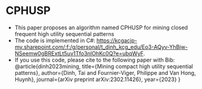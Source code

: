 # CPHUSP
- This paper proposes an algorithm named CPHUSP for mining closed frequent high utility sequential patterns
- The code is implemented in C#: https://kcgacjp-my.sharepoint.com/:f:/g/personal/t_dinh_kcg_edu/Eo3-AQyv-YhBjw-NSeemw0gBRExtLt5uv1Tfo3nlOhKc0Q?e=ubqWyF. 
- If you use this code, please cite to the following paper with Bib:
@article{dinh2023mining,
  title={Mining compact high utility sequential patterns},
  author={Dinh, Tai and Fournier-Viger, Philippe and Van Hong, Huynh},
  journal={arXiv preprint arXiv:2302.11426},
  year={2023}
}
